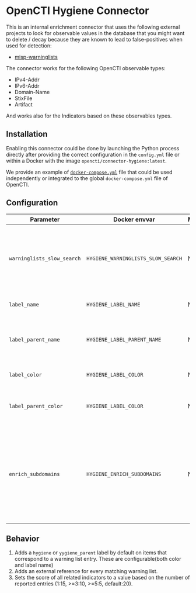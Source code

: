 # OpenCTI Hygiene Connector

This is an internal enrichment connector that uses the following external
projects to look for observable values in the database that you might want to
delete / decay because they are known to lead to false-positives when used for
detection:

* [misp-warninglists](https://github.com/MISP/misp-warninglists)

The connector works for the following OpenCTI observable types:

* IPv4-Addr
* IPv6-Addr
* Domain-Name
* StixFile
* Artifact

And works also for the Indicators based on these observables types.

## Installation

Enabling this connector could be done by launching the Python process directly
after providing the correct configuration in the `config.yml` file or within a
Docker with the image `opencti/connector-hygiene:latest`.

We provide an example of [`docker-compose.yml`](docker-compose.yml) file that
could be used independently or integrated to the global `docker-compose.yml`
file of OpenCTI.

## Configuration

| Parameter            	      | Docker envvar                      | Mandatory | Description                                                                                                                                                                 |
|-----------------------------|------------------------------------|-----------|-----------------------------------------------------------------------------------------------------------------------------------------------------------------------------|
| `warninglists_slow_search`  | `HYGIENE_WARNINGLISTS_SLOW_SEARCH` | No        | Enable slow search mode for the warning lists. If true, uses the most appropriate search method. Can be slower. Default: exact match.                                       |
| `label_name`                | `HYGIENE_LABEL_NAME`               | No        | Set the label name. The default is`hygiene`.                                                                                                                                |
| `label_parent_name`         | `HYGIENE_LABEL_PARENT_NAME`        | No        | Label name to be used when enriching sub-domains, by default `hygiene_parent`.                                                                                              |
| `label_color`               | `HYGIENE_LABEL_COLOR`              | No        | Color to use for the label, by default `#fc0341`.                                                                                                                           |
| `label_parent_color`        | `HYGIENE_LABEL_COLOR`              | No        | Color to use for the label when enriching subdomains, by default `#fc0341`.                                                                                                 |                                                                                                                                            |
| `enrich_subdomains`         | `HYGIENE_ENRICH_SUBDOMAINS`        | No        | Enable enrichment of sub-domains, This option will add "hygiene_parent" label and ext refs of the parent domain to the subdomain, if sub-domain is not found but parent is. |

## Behavior

1. Adds a `hygiene` or `yygiene_parent` label by default on items that correspond to a warning list entry. These are configurable(both color and label name)
2. Adds an external reference for every matching warning list.
3. Sets the score of all related indicators to a value based on the number of
   reported entries (1:15, >=3:10, >=5:5, default:20).
